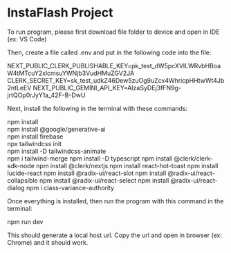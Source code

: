 # InstaFlash Project

To run program, please first download file folder to device and open in IDE (ex: VS Code)

Then, create a file called .env and put in the following code into the file:

NEXT_PUBLIC_CLERK_PUBLISHABLE_KEY=pk_test_dW5pcXVlLWRvbHBoaW4tMTcuY2xlcmsuYWNjb3VudHMuZGV2JA
CLERK_SECRET_KEY=sk_test_udkZ46Dew5zuOg9uZcx4WhricpHHtwWt4Jb2ntLeEV
NEXT_PUBLIC_GEMINI_API_KEY=AIzaSyDEj3fFN9g-jrtQOp0rJyY1a_42F-B-DwU 

Next, install the following in the terminal with these commands:

npm install\
npm install @google/generative-ai\
npm install firebase\
npx tailwindcss init\
npm install -D tailwindcss-animate\
npm i tailwind-merge
npm install -D typescript
npm install @clerk/clerk-sdk-node
npm install @clerk/nextjs
npm install react-hot-toast
npm install lucide-react
npm install @radix-ui/react-slot
npm install @radix-ui/react-collapsible
npm install @radix-ui/react-select
npm install @radix-ui/react-dialog
npm i class-variance-authority

Once everything is installed, then run the program with this command in the terminal:

npm run dev

This should generate a local host url. Copy the url and open in browser (ex: Chrome) and it should work. 